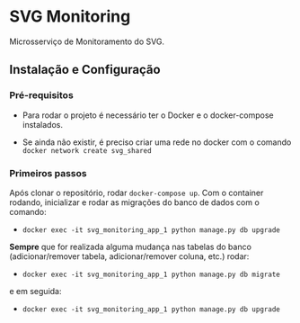 # SVG Monitoring
Microsserviço de Monitoramento do SVG.

## Instalação e Configuração

### Pré-requisitos

- Para rodar o projeto é necessário ter o Docker e o docker-compose instalados.

- Se ainda não existir, é preciso criar uma rede no docker com o comando `docker network create svg_shared`

### Primeiros passos

Após clonar o repositório, rodar `docker-compose up`. Com o container rodando, inicializar e rodar as migrações do banco de dados com o comando:

- `docker exec -it svg_monitoring_app_1 python manage.py db upgrade`

**Sempre** que for realizada alguma mudança nas tabelas do banco (adicionar/remover tabela, adicionar/remover coluna, etc.) rodar:

- `docker exec -it svg_monitoring_app_1 python manage.py db migrate` 

e em seguida:

- `docker exec -it svg_monitoring_app_1 python manage.py db upgrade`
